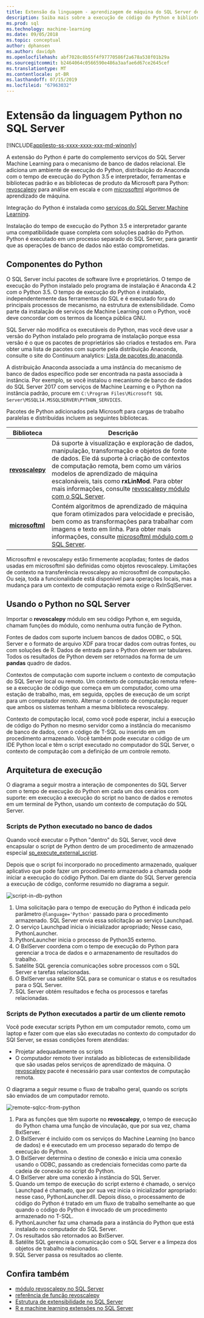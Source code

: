```yaml
---
title: Extensão da linguagem - aprendizagem de máquina do SQL Server de programação Python
description: Saiba mais sobre a execução de código do Python e bibliotecas Python internas em serviços de aprendizado de máquina do SQL Server 2017.
ms.prod: sql
ms.technology: machine-learning
ms.date: 09/05/2018
ms.topic: conceptual
author: dphansen
ms.author: davidph
ms.openlocfilehash: abf7028c8b55f4f97770586f2a678a538f01b29a
ms.sourcegitcommit: b2464064c0566590e486a3aafae6d67ce2645cef
ms.translationtype: MT
ms.contentlocale: pt-BR
ms.lasthandoff: 07/15/2019
ms.locfileid: "67963032"
---
```

# <a name="python-language-extension-in-sql-server"></a>Extensão da linguagem Python no SQL Server
[!INCLUDE[appliesto-ss-xxxx-xxxx-xxx-md-winonly](../../includes/appliesto-ss-xxxx-xxxx-xxx-md-winonly.md)]

A extensão do Python é parte do complemento serviços do SQL Server Machine Learning para o mecanismo de banco de dados relacional. Ele adiciona um ambiente de execução do Python, distribuição do Anaconda com o tempo de execução do Python 3.5 e interpretador, ferramentas e bibliotecas padrão e as bibliotecas de produto da Microsoft para Python: [revoscalepy](../python/ref-py-revoscalepy.md) para análise em escala e com [microsoftml](../python/ref-py-microsoftml.md) algoritmos de aprendizado de máquina. 

Integração do Python é instalada como [serviços do SQL Server Machine Learning](../what-is-sql-server-machine-learning.md).

Instalação do tempo de execução do Python 3.5 e interpretador garante uma compatibilidade quase completa com soluções padrão do Python. Python é executado em um processo separado do SQL Server, para garantir que as operações de banco de dados não estão comprometidas.

## <a name="python-components"></a>Componentes do Python

O SQL Server inclui pacotes de software livre e proprietários. O tempo de execução do Python instalado pelo programa de instalação é Anaconda 4.2 com o Python 3.5. O tempo de execução do Python é instalado, independentemente das ferramentas do SQL e é executado fora do principais processos de mecanismo, na estrutura de extensibilidade. Como parte da instalação de serviços de Machine Learning com o Python, você deve concordar com os termos da licença pública GNU. 

SQL Server não modifica os executáveis do Python, mas você deve usar a versão do Python instalado pelo programa de instalação porque essa versão é o que os pacotes de proprietários são criados e testados em. Para obter uma lista de pacotes com suporte pela distribuição Anaconda, consulte o site do Continuum analytics: [Lista de pacotes do anaconda](https://docs.continuum.io/anaconda/packages/pkg-docs).

A distribuição Anaconda associada a uma instância do mecanismo de banco de dados específico pode ser encontrada na pasta associada à instância. Por exemplo, se você instalou o mecanismo de banco de dados do SQL Server 2017 com serviços de Machine Learning e o Python na instância padrão, procure em `C:\Program Files\Microsoft SQL Server\MSSQL14.MSSQLSERVER\PYTHON_SERVICES`.

Pacotes de Python adicionados pela Microsoft para cargas de trabalho paralelas e distribuídas incluem as seguintes bibliotecas.

| Biblioteca | Descrição |
|---------|-------------|
| [**revoscalepy**](https://docs.microsoft.com/machine-learning-server/python-reference/revoscalepy/revoscalepy-package) | Dá suporte à visualização e exploração de dados, manipulação, transformação e objetos de fonte de dados. Ele dá suporte à criação de contextos de computação remota, bem como um vários modelos de aprendizado de máquina escalonáveis, tais como **rxLinMod**. Para obter mais informações, consulte [revoscalepy módulo com o SQL Server](../python/ref-py-revoscalepy.md).  |
| [**microsoftml**](https://docs.microsoft.com/machine-learning-server/python-reference/microsoftml/microsoftml-package) | Contém algoritmos de aprendizado de máquina que foram otimizados para velocidade e precisão, bem como as transformações para trabalhar com imagens e texto em linha. Para obter mais informações, consulte [microsoftml módulo com o SQL Server](../python/ref-py-microsoftml.md). |

Microsoftml e revoscalepy estão firmemente acopladas; fontes de dados usadas em microsoftml são definidas como objetos revoscalepy. Limitações de contexto na transferência revoscalepy ao microsoftml de computação. Ou seja, toda a funcionalidade está disponível para operações locais, mas a mudança para um contexto de computação remota exige o RxInSqlServer.

## <a name="using-python-in-sql-server"></a>Usando o Python no SQL Server

Importar o **revoscalepy** módulo em seu código Python e, em seguida, chamam funções do módulo, como nenhuma outra função de Python.

Fontes de dados com suporte incluem bancos de dados ODBC, o SQL Server e o formato de arquivo XDF para trocar dados com outras fontes, ou com soluções de R. Dados de entrada para o Python devem ser tabulares. Todos os resultados de Python devem ser retornados na forma de um **pandas** quadro de dados.

Contextos de computação com suporte incluem o contexto de computação do SQL Server local ou remoto. Um contexto de computação remota refere-se a execução de código que começa em um computador, como uma estação de trabalho, mas, em seguida, opções de execução de um script para um computador remoto. Alternar o contexto de computação requer que ambos os sistemas tenham a mesma biblioteca revoscalepy.

Contexto de computação local, como você pode esperar, inclui a execução de código do Python no mesmo servidor como a instância do mecanismo de banco de dados, com o código de T-SQL ou inserido em um procedimento armazenado. Você também pode executar o código de um IDE Python local e têm o script executado no computador do SQL Server, o contexto de computação com a definição de um controle remoto.

## <a name="execution-architecture"></a>Arquitetura de execução

O diagrama a seguir mostra a interação de componentes do SQL Server com o tempo de execução do Python em cada um dos cenários com suporte: em execução a execução do script no banco de dados e remotos em um terminal de Python, usando um contexto de computação do SQL Server.

### <a name="python-scripts-executed-in-database"></a>Scripts de Python executado no banco de dados

Quando você executar o Python "dentro" do SQL Server, você deve encapsular o script de Python dentro de um procedimento de armazenado especial [sp_execute_external_script](../../relational-databases/system-stored-procedures/sp-execute-external-script-transact-sql.md).

Depois que o script foi incorporado no procedimento armazenado, qualquer aplicativo que pode fazer um procedimento armazenado a chamada pode iniciar a execução do código Python.  Daí em diante do SQL Server gerencia a execução de código, conforme resumido no diagrama a seguir.

![script-in-db-python](../../advanced-analytics/python/media/script-in-db-python2.png)

1. Uma solicitação para o tempo de execução do Python é indicada pelo parâmetro `@language='Python'` passado para o procedimento armazenado. SQL Server envia essa solicitação ao serviço Launchpad.
2. O serviço Launchpad inicia o inicializador apropriado; Nesse caso, PythonLauncher.
3. PythonLauncher inicia o processo de Python35 externo.
4. O BxlServer coordena com o tempo de execução do Python para gerenciar a troca de dados e o armazenamento de resultados do trabalho.
5. Satélite SQL gerencia comunicações sobre processos com o SQL Server e tarefas relacionadas.
6. O BxlServer usa satélite SQL para se comunicar o status e os resultados para o SQL Server.
7. SQL Server obtém resultados e fecha os processos e tarefas relacionadas.

### <a name="python-scripts-executed-from-a-remote-client"></a>Scripts de Python executados a partir de um cliente remoto

Você pode executar scripts Python em um computador remoto, como um laptop e fazer com que elas são executadas no contexto do computador do SQl Server, se essas condições forem atendidas:

+ Projetar adequadamente os scripts
+ O computador remoto tiver instalado as bibliotecas de extensibilidade que são usadas pelos serviços de aprendizado de máquina. O [revoscalepy](../python/ref-py-revoscalepy.md) pacote é necessário para usar contextos de computação remota.

O diagrama a seguir resume o fluxo de trabalho geral, quando os scripts são enviados de um computador remoto.

![remote-sqlcc-from-python](../../advanced-analytics/python/media/remote-sqlcc-from-python3.png)

1. Para as funções que têm suporte no **revoscalepy**, o tempo de execução do Python chama uma função de vinculação, que por sua vez, chama BxlServer.
2. O BxlServer é incluído com os serviços do Machine Learning (no banco de dados) e é executado em um processo separado do tempo de execução do Python.
3. O BxlServer determina o destino de conexão e inicia uma conexão usando o ODBC, passando as credenciais fornecidas como parte da cadeia de conexão no script do Python.
4. O BxlServer abre uma conexão à instância do SQL Server.
5. Quando um tempo de execução do script externo é chamado, o serviço Launchpad é chamado, que por sua vez inicia o inicializador apropriado: nesse caso, PythonLauncher.dll. Depois disso, o processamento de código do Python é tratado em um fluxo de trabalho semelhante ao que quando o código do Python é invocado de um procedimento armazenado no T-SQL.
6. PythonLauncher faz uma chamada para a instância do Python que está instalado no computador do SQL Server.
7. Os resultados são retornados ao BxlServer.
8. Satélite SQL gerencia a comunicação com o SQL Server e a limpeza dos objetos de trabalho relacionados.
9. SQL Server passa os resultados ao cliente.

## <a name="see-also"></a>Confira também

+ [módulo revoscalepy no SQL Server](../python/ref-py-revoscalepy.md)
+ [referência de função revoscalepy](https://docs.microsoft.com/r-server/python-reference/revoscalepy/revoscalepy-package) 
+ [Estrutura de extensibilidade no SQL Server](extensibility-framework.md)
+ [R e machine learning extensões no SQL Server](extension-r.md)